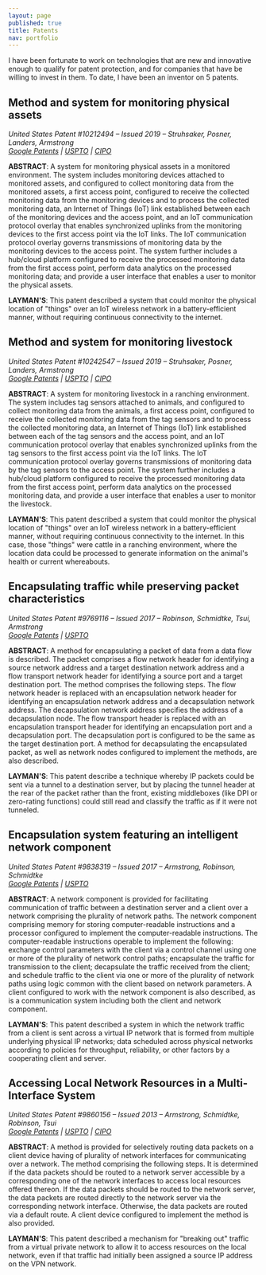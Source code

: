 ```yaml
---
layout: page
published: true
title: Patents
nav: portfolio
---
```


I have been fortunate to work on technologies that are new and innovative enough to qualify for patent protection, and
for companies that have be willing to invest in them.  To date, I have been an inventor on 5 patents.

## Method and system for monitoring physical assets

_United States Patent #10212494 – Issued 2019 – Struhsaker, Posner, Landers, Armstrong_<br/>
_[Google Patents](https://patents.google.com/patent/US10212494B1/) |
[USPTO](http://patft.uspto.gov/netacgi/nph-Parser?Sect1=PTO1&Sect2=HITOFF&p=1&u=/netahtml/PTO/srchnum.html&r=1&f=G&l=50&d=PALL&s1=10212494.PN.)
| [CIPO](http://brevets-patents.ic.gc.ca/opic-cipo/cpd/eng/patent/3043924/summary.html)_

**ABSTRACT**: A system for monitoring physical assets in a monitored environment. The system includes monitoring devices
attached to monitored assets, and configured to collect monitoring data from the monitored assets, a first access point,
configured to receive the collected monitoring data from the monitoring devices and to process the collected monitoring
data, an Internet of Things (IoT) link established between each of the monitoring devices and the access point, and an
IoT communication protocol overlay that enables synchronized uplinks from the monitoring devices to the first access
point via the IoT links. The IoT communication protocol overlay governs transmissions of monitoring data by the
monitoring devices to the access point. The system further includes a hub/cloud platform configured to receive the
processed monitoring data from the first access point, perform data analytics on the processed monitoring data; and
provide a user interface that enables a user to monitor the physical assets.

**LAYMAN'S**: This patent described a system that could monitor the physical location of "things" over an IoT wireless
network in a battery-efficient manner, without requiring continuous connectivity to the internet.

## Method and system for monitoring livestock

_United States Patent #10242547 – Issued 2019 – Struhsaker, Posner, Landers, Armstrong_<br/>
_[Google Patents](https://patents.google.com/patent/US10242547B1/) |
[USPTO](http://patft.uspto.gov/netacgi/nph-Parser?Sect1=PTO1&Sect2=HITOFF&p=1&u=/netahtml/PTO/srchnum.html&r=1&f=G&l=50&d=PALL&s1=10242547.PN.)
| [CIPO](http://brevets-patents.ic.gc.ca/opic-cipo/cpd/eng/patent/3043927/summary.html)_

**ABSTRACT**: A system for monitoring livestock in a ranching environment. The system includes tag sensors attached to
animals, and configured to collect monitoring data from the animals, a first access point, configured to receive the
collected monitoring data from the tag sensors and to process the collected monitoring data, an Internet of Things (IoT)
link established between each of the tag sensors and the access point, and an IoT communication protocol overlay that
enables synchronized uplinks from the tag sensors to the first access point via the IoT links. The IoT communication
protocol overlay governs transmissions of monitoring data by the tag sensors to the access point. The system further
includes a hub/cloud platform configured to receive the processed monitoring data from the first access point, perform
data analytics on the processed monitoring data, and provide a user interface that enables a user to monitor the
livestock.

**LAYMAN'S**: This patent described a system that could monitor the physical location of "things" over an IoT wireless
network in a battery-efficient manner, without requiring continuous connectivity to the internet.  In this case, those
"things" were cattle in a ranching environment, where the location data could be processed to generate information on
the animal's health or current whereabouts.

## Encapsulating traffic while preserving packet characteristics

_United States Patent #9769116 – Issued 2017 – Robinson, Schmidtke, Tsui, Armstrong_<br/>
_[Google Patents](https://patents.google.com/patent/US9769116B2/) |
[USPTO](http://patft.uspto.gov/netacgi/nph-Parser?Sect1=PTO1&Sect2=HITOFF&p=1&u=/netahtml/PTO/srchnum.html&r=1&f=G&l=50&d=PALL&s1=9769116.PN.)_

**ABSTRACT**: A method for encapsulating a packet of data from a data flow is described. The packet comprises a flow
network header for identifying a source network address and a target destination network address and a flow transport
network header for identifying a source port and a target destination port. The method comprises the following steps.
The flow network header is replaced with an encapsulation network header for identifying an encapsulation network
address and a decapsulation network address. The decapsulation network address specifies the address of a decapsulation
node. The flow transport header is replaced with an encapsulation transport header for identifying an encapsulation port
and a decapsulation port. The decapsulation port is configured to be the same as the target destination port. A method
for decapsulating the encapsulated packet, as well as network nodes configured to implement the methods, are also
described.

**LAYMAN'S**: This patent describe a technique whereby IP packets could be sent via a tunnel to a destination server,
but by placing the tunnel header at the rear of the packet rather than the front, existing middleboxes (like DPI or
zero-rating functions) could still read and classify the traffic as if it were not tunneled.

## Encapsulation system featuring an intelligent network component

_United States Patent #9838319 – Issued 2017 – Armstrong, Robinson, Schmidtke_<br/>
_[Google Patents](https://patents.google.com/patent/US9838319B2/) |
[USPTO](http://patft.uspto.gov/netacgi/nph-Parser?Sect1=PTO1&Sect2=HITOFF&p=1&u=/netahtml/PTO/srchnum.html&r=1&f=G&l=50&d=PALL&s1=9838319.PN.)_

**ABSTRACT**: A network component is provided for facilitating communication of traffic between a destination server and
a client over a network comprising the plurality of network paths. The network component comprising memory for storing
computer-readable instructions and a processor configured to implement the computer-readable instructions. The
computer-readable instructions operable to implement the following: exchange control parameters with the client via a
control channel using one or more of the plurality of network control paths; encapsulate the traffic for transmission to
the client; decapsulate the traffic received from the client; and schedule traffic to the client via one or more of the
plurality of network paths using logic common with the client based on network parameters. A client configured to work
with the network component is also described, as is a communication system including both the client and network
component.

**LAYMAN'S**: This patent described a system in which the network traffic from a client is sent across a virtual IP
network that is formed from multiple underlying physical IP networks; data scheduled across physical networks according
to policies for throughput, reliability, or other factors by a cooperating client and server.

## Accessing Local Network Resources in a Multi-Interface System

_United States Patent #9860156 – Issued 2013 – Armstrong, Schmidtke, Robinson, Tsui_<br/>
_[Google Patents](https://patents.google.com/patent/US9860156B2/) |
[USPTO](http://patft.uspto.gov/netacgi/nph-Parser?Sect1=PTO1&Sect2=HITOFF&p=1&u=/netahtml/PTO/srchnum.html&r=1&f=G&l=50&d=PALL&s1=9860156.PN.)
| [CIPO](http://brevets-patents.ic.gc.ca/opic-cipo/cpd/eng/patent/2791523/summary.html)_

**ABSTRACT**: A method is provided for selectively routing data packets on a client device having of plurality of
network interfaces for communicating over a network. The method comprising the following steps. It is determined if the
data packets should be routed to a network server accessible by a corresponding one of the network interfaces to access
local resources offered thereon. If the data packets should be routed to the network server, the data packets are routed
directly to the network server via the corresponding network interface. Otherwise, the data packets are routed via a
default route. A client device configured to implement the method is also provided.

**LAYMAN'S**: This patent described a mechanism for "breaking out" traffic from a virtual private network to allow it to
access resources on the local network, even if that traffic had initially been assigned a source IP address on the VPN
network.

